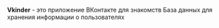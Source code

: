 **Vkinder** - это приложение ВКонтакте для знакомств
База данных для хранения информации о пользователях

